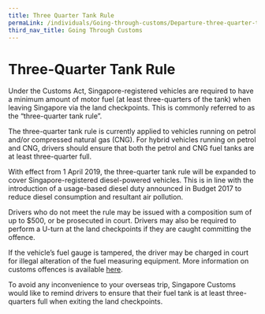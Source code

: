 ```yaml
---
title: Three Quarter Tank Rule
permaLink: /individuals/Going-through-customs/Departure-three-quarter-tank-rule
third_nav_title: Going Through Customs
---
```


# Three-Quarter Tank Rule

Under the Customs Act, Singapore-registered vehicles are required to have a minimum amount of motor fuel (at least three-quarters of the tank) when leaving Singapore via the land checkpoints. This is commonly referred to as the “three-quarter tank rule”.

The three-quarter tank rule is currently applied to vehicles running on petrol and/or compressed natural gas (CNG). For hybrid vehicles running on petrol and CNG, drivers should ensure that both the petrol and CNG fuel tanks are at least three-quarter full.

With effect from 1 April 2019, the three-quarter tank rule will be expanded to cover Singapore-registered diesel-powered vehicles. This is in line with the introduction of a usage-based diesel duty announced in Budget 2017 to reduce diesel consumption and resultant air pollution.

Drivers who do not meet the rule may be issued with a composition sum of up to $500, or be prosecuted in court. Drivers may also be required to perform a U-turn at the land checkpoints if they are caught committing the offence.

If the vehicle’s fuel gauge is tampered, the driver may be charged in court for illegal alteration of the fuel measuring equipment. More information on customs offences is available [here](https://singapore-customs-staging.netlify.com/individuals/0c-offences).

To avoid any inconvenience to your overseas trip, Singapore Customs would like to remind drivers to ensure that their fuel tank is at least three-quarters full when exiting the land checkpoints.
